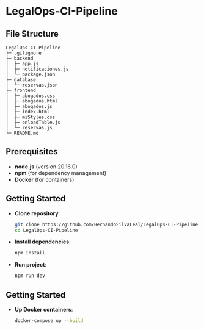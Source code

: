 # LegalOps-CI-Pipeline

## File Structure
```
LegalOps-CI-Pipeline
├─ .gitignore
├─ backend
│  ├─ app.js
│  ├─ notificaciones.js
│  └─ package.json
├─ database
│  └─ reservas.json
├─ frontend
│  ├─ abogados.css
│  ├─ abogados.html
│  ├─ abogados.js
│  ├─ index.html
│  ├─ miStyles.css
│  ├─ onloadTable.js
│  └─ reservas.js
└─ README.md

```

## Prerequisites

-   **node.js** (version 20.16.0)
-   **npm** (for dependency management)
-   **Docker** (for containers)

## Getting Started

-   **Clone repository**:

    ```Bash
    git clone https://github.com/HernandoSilvaLeal/LegalOps-CI-Pipeline.git
    cd LegalOps-CI-Pipeline
    ```

-   **Install dependencies**:

    ```Bash
    npm install
    ```

-   **Run project**:

    ```Bash
    npm run dev
    ```

## Getting Started

-   **Up Docker containers**:

    ```Bash
    docker-compose up --build
    ```